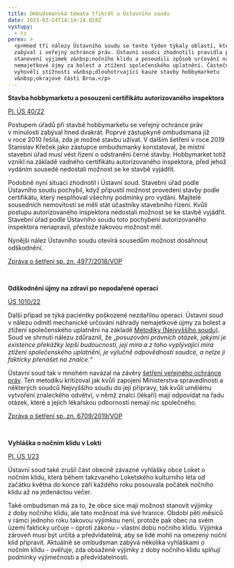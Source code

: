 ```yaml
---
title: Ombudsmanská témata třikrát u Ústavního soudu
date: 2023-03-24T14:14:24.028Z
vystupy:
  - tz
perex: >
  <p>Hned tři nálezy Ústavního soudu se tento týden týkaly oblastí, kterými se
  zabýval i veřejný ochránce práv. Ústavní soudci zhodnotili pravidla pro
  stanovení výjimek z&nbsp;nočního klidu a posoudili způsob určování náhrady
  nemajetkové újmy za bolest a ztížení společenského uplatnění. Částečně také
  vyhověli stížnosti v&nbsp;dlouhotrvající kauze stavby hobbymarketu
  v&nbsp;okrajové části Brna.</p>
---
```

<p><strong>Stavba hobbymarketu a posouzení certifikátu autorizovaného inspektora</strong></p>

<p><a href="https://www.usoud.cz/aktualne/odpovednost-stavebniho-uradu-za-pochybeni-v-souvislosti-s-cinnosti-autorizovaneho-inspektora">Pl. ÚS 40/22</a><strong> </strong></p>

<p>Postupem úřadů při stavbě hobbymarketu se veřejný ochránce práv v&nbsp;minulosti zabýval hned dvakrát. Poprvé zástupkyně ombudsmana již v&nbsp;roce 2010 řešila, zda je možné stavbu užívat. V&nbsp;dalším šetření v&nbsp;roce 2019 Stanislav Křeček jako zástupce ombudsmanky konstatoval, že místní stavební úřad musí vést řízení o odstranění černé stavby. Hobbymarket totiž vznikl na základě vadného certifikátu autorizovaného inspektora, před jehož vydáním sousedé nedostali možnost se ke stavbě vyjádřit.</p>

<p>Podobně nyní situaci zhodnotil i Ústavní soud. Stavební úřad podle Ústavního soudu pochybil, když připustil možnost provedení stavby podle certifikátu, který nesplňoval všechny podmínky pro vydání. Majitelé sousedních nemovitostí se měli stát účastníky stavebního řízení. Kvůli postupu autorizovaného inspektora nedostali možnost se ke stavbě vyjádřit. Stavební úřad podle Ústavního soudu toto pochybení autorizovaného inspektora nenapravil, přestože takovou možnost měl.&nbsp;</p>

<p>Nynější nález Ústavního soudu otevírá sousedům možnost dosáhnout odškodnění.</p>

<p><a href="https://eso.ochrance.cz/Nalezene/Edit/7298">Zpráva o šetření sp. zn. 4977/2018/VOP</a></p>

<p>&nbsp;</p>

<p><strong>Odškodnění újmy na zdraví po nepodařené operaci</strong></p>

<p><a href="https://www.usoud.cz/aktualne/pri-rozhodovani-o-ztizeni-spolecenskeho-uplatneni-soudy-nemaji-prenaset-odpovednost-na-soudni-znalce-posouzeni-pravnich-otazek-nalezi-soudum">ÚS 1010/22</a></p>

<p>Další případ se týká pacientky poškozené nezdařilou operací. Ústavní soud v&nbsp;nálezu odmítl mechanické určování náhrady nemajetkové újmy za bolest a ztížení společenského uplatnění na základě <a href="https://nsoud.cz/Judikatura/ns_web.nsf/Edit/Rozhodovacicinnost~Metodikak%3F2958o.z.">Metodiky (Nejvyššího soudu)</a>. Soud ve shrnutí nálezu zdůraznil, že &bdquo;<em>posuzování právních otázek, jakými je existence překážky lepší budoucnosti, její míra a z toho vyplývající míra ztížení společenského uplatnění, je výlučně odpovědností soudce, a nelze ji fakticky přenášet na znalce.&ldquo;</em></p>

<p>Ústavní soud tak v mnohém navázal na závěry <a href="https://eso.ochrance.cz/Nalezene/Edit/9252">šetření veřejného ochránce práv</a>. Ten metodiku kritizoval jak kvůli zapojení Ministerstva spravedlnosti a některých soudců Nejvyššího soudu do její přípravy, tak kvůli umělému vytvoření znaleckého odvětví, v němž znalci (lékaři) mají&nbsp;odpovídat na řadu otázek, které s jejich lékařskou odborností nemají nic společného.</p>

<p><a href="https://eso.ochrance.cz/Nalezene/Edit/9252">Zpráva o šetření sp. zn. 6709/2019/VOP</a></p>

<p>&nbsp;</p>

<p><strong>Vyhláška o nočním klidu v Lokti</strong></p>

<p><a href="https://www.usoud.cz/aktualne/omezeni-doby-nocniho-klidu-obci-ma-byt-podle-ustavniho-soudu-vyjimecne-a-dostatecne-konkretizovane-v-obecne-zavazne-vyhlasce">Pl. ÚS 1/23</a></p>

<p>Ústavní soud také zrušil část obecně závazné vyhlášky obce Loket o nočním klidu, která během takzvaného Loketského kulturního léta od začátku května do konce září každého roku posouvala počátek nočního klidu až na jedenáctou večer.</p>

<p>Také ombudsman má za to, že obce sice mají možnost stanovit výjimky z&nbsp;doby nočního klidu, ale tato možnost má své hranice. Období pěti měsíců v&nbsp;rámci jednoho roku takovou výjimkou není, protože pak obec na svém území fakticky určuje &ndash; oproti zákonu &ndash; vlastní dobu nočního klidu. Výjimka zároveň musí být určitá a předvídatelná, aby se lidé mohli na omezený noční klid připravit. Aktuálně se ombudsman zabývá několika vyhláškami o nočním klidu - ověřuje, zda obsažené výjimky z&nbsp;doby nočního klidu splňují podmínky výjimečnosti a předvídatelnosti.</p>
